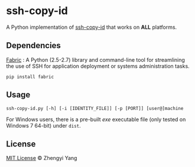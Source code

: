 
# ssh-copy-id

A Python implementation of [ssh-copy-id](https://linux.die.net/man/1/ssh-copy-id) that works on **ALL** platforms.

## Dependencies

[Fabric](http://www.fabfile.org/) : A Python (2.5-2.7) library and command-line tool for streamlining the use of SSH for application deployment or systems administration tasks.
```
pip install fabric
```

## Usage

```
ssh-copy-id.py [-h] [-i [IDENTITY_FILE]] [-p [PORT]] [user@]machine
```

For Windows users, there is a pre-built *exe* executable file (only tested on Windows 7 64-bit) under ```dist```.

## License
[MIT License](https://zhengyi.mit-license.org/@2017) &copy; Zhengyi Yang